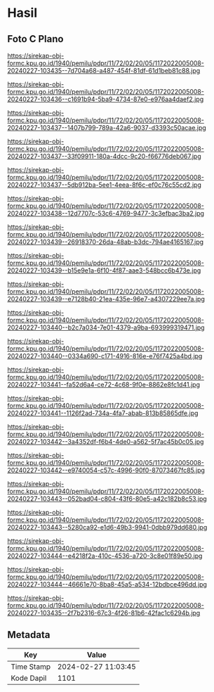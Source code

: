 # Hasil

## Foto C Plano

https://sirekap-obj-formc.kpu.go.id/1940/pemilu/pdpr/11/72/02/20/05/1172022005008-20240227-103435--7d704a68-a487-454f-81df-61d1beb81c88.jpg

https://sirekap-obj-formc.kpu.go.id/1940/pemilu/pdpr/11/72/02/20/05/1172022005008-20240227-103436--c1691b94-5ba9-4734-87e0-e976aa4daef2.jpg

https://sirekap-obj-formc.kpu.go.id/1940/pemilu/pdpr/11/72/02/20/05/1172022005008-20240227-103437--1407b799-789a-42a6-9037-d3393c50acae.jpg

https://sirekap-obj-formc.kpu.go.id/1940/pemilu/pdpr/11/72/02/20/05/1172022005008-20240227-103437--33f09911-180a-4dcc-9c20-f66776deb067.jpg

https://sirekap-obj-formc.kpu.go.id/1940/pemilu/pdpr/11/72/02/20/05/1172022005008-20240227-103437--5db912ba-5ee1-4eea-8f6c-ef0c76c55cd2.jpg

https://sirekap-obj-formc.kpu.go.id/1940/pemilu/pdpr/11/72/02/20/05/1172022005008-20240227-103438--12d7707c-53c6-4769-9477-3c3efbac3ba2.jpg

https://sirekap-obj-formc.kpu.go.id/1940/pemilu/pdpr/11/72/02/20/05/1172022005008-20240227-103439--26918370-26da-48ab-b3dc-794ae4165167.jpg

https://sirekap-obj-formc.kpu.go.id/1940/pemilu/pdpr/11/72/02/20/05/1172022005008-20240227-103439--b15e9e1a-6f10-4f87-aae3-548bcc6b473e.jpg

https://sirekap-obj-formc.kpu.go.id/1940/pemilu/pdpr/11/72/02/20/05/1172022005008-20240227-103439--e7128b40-21ea-435e-96e7-a4307229ee7a.jpg

https://sirekap-obj-formc.kpu.go.id/1940/pemilu/pdpr/11/72/02/20/05/1172022005008-20240227-103440--b2c7a034-7e01-4379-a9ba-693999319471.jpg

https://sirekap-obj-formc.kpu.go.id/1940/pemilu/pdpr/11/72/02/20/05/1172022005008-20240227-103440--0334a690-c171-4916-816e-e76f7425a4bd.jpg

https://sirekap-obj-formc.kpu.go.id/1940/pemilu/pdpr/11/72/02/20/05/1172022005008-20240227-103441--fa52d6a4-ce72-4c68-9f0e-8862e8fc1d41.jpg

https://sirekap-obj-formc.kpu.go.id/1940/pemilu/pdpr/11/72/02/20/05/1172022005008-20240227-103441--1126f2ad-734a-4fa7-abab-813b85865dfe.jpg

https://sirekap-obj-formc.kpu.go.id/1940/pemilu/pdpr/11/72/02/20/05/1172022005008-20240227-103442--3a4352df-f6b4-4de0-a562-5f7ac45b0c05.jpg

https://sirekap-obj-formc.kpu.go.id/1940/pemilu/pdpr/11/72/02/20/05/1172022005008-20240227-103442--e9740054-c57c-4996-90f0-87073467fc85.jpg

https://sirekap-obj-formc.kpu.go.id/1940/pemilu/pdpr/11/72/02/20/05/1172022005008-20240227-103443--052bad04-c804-43f6-80e5-a42c182b8c53.jpg

https://sirekap-obj-formc.kpu.go.id/1940/pemilu/pdpr/11/72/02/20/05/1172022005008-20240227-103443--5280ca92-e1d6-49b3-9941-0dbb979dd680.jpg

https://sirekap-obj-formc.kpu.go.id/1940/pemilu/pdpr/11/72/02/20/05/1172022005008-20240227-103444--e4218f2a-410c-4536-a720-3c8e01f89e50.jpg

https://sirekap-obj-formc.kpu.go.id/1940/pemilu/pdpr/11/72/02/20/05/1172022005008-20240227-103444--46661e70-8ba8-45a5-a534-12bdbce496dd.jpg

https://sirekap-obj-formc.kpu.go.id/1940/pemilu/pdpr/11/72/02/20/05/1172022005008-20240227-103435--2f7b2316-67c3-4f26-81b6-42fac1c6294b.jpg


## Metadata

| Key        | Value               |
| ---------- | ------------------- |
| Time Stamp | 2024-02-27 11:03:45 |
| Kode Dapil | 1101                |



